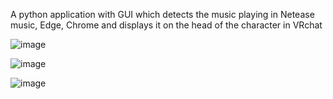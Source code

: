 A python application with GUI which detects the music playing in Netease music, Edge, Chrome and displays it on the head of the character in VRchat

![image](https://github.com/user-attachments/assets/f20ec6d8-381f-4eba-8ca5-5aa4b25191d4)

![image](https://github.com/user-attachments/assets/efdab138-4ca7-4e1d-bf3d-059e337febee)

![image](https://github.com/user-attachments/assets/2d551c64-028f-4d22-adef-bb5bfc6eff88)
